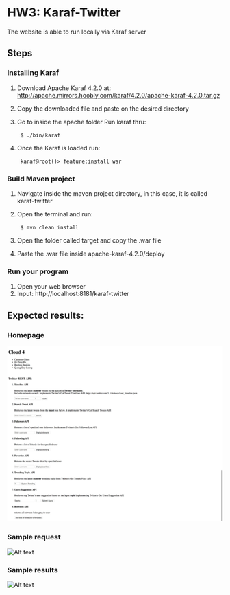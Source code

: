 # HW3: Karaf-Twitter
The website is able to run locally via Karaf server

## Steps 
### Installing Karaf
1. Download Apache Karaf 4.2.0 at: http://apache.mirrors.hoobly.com/karaf/4.2.0/apache-karaf-4.2.0.tar.gz
2. Copy the downloaded file and paste on the desired directory
3. Go to inside the apache folder Run karaf thru:

        $ ./bin/karaf 
4. Once the Karaf is loaded run:

        karaf@root()> feature:install war
        
### Build Maven project
1. Navigate inside the maven project directory, in this case, it is called karaf-twitter
2. Open the terminal and run:

        $ mvn clean install
3. Open the folder called target and copy the .war file
4. Paste the .war file inside apache-karaf-4.2.0/deploy 

### Run your program
1. Open your web browser
2. Input: http://localhost:8181/karaf-twitter

## Expected results:

### Homepage
![Alt text](/JSON-parse-HTML/screenshots/karaf_homepage.jpg)

### Sample request
![Alt text](/screenshots/sample1.jpg)

### Sample results
![Alt text](/screenshots/Sample1_results.jpg)
